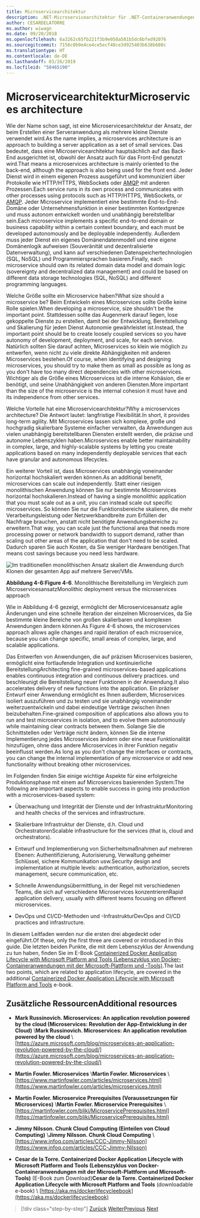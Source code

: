 ```yaml
---
title: Microservicearchitektur
description: .NET-Microservicearchitektur für .NET-Containeranwendungen | Übersicht über die Microservicearchitektur
author: CESARDELATORRE
ms.author: wiwagn
ms.date: 09/20/2018
ms.openlocfilehash: 6a3262c65fb221f3b9e058a581b5dc6bfed92076
ms.sourcegitcommit: 7156c0b9e4ce4ce5ecf48ce3d925403b638b680c
ms.translationtype: HT
ms.contentlocale: de-DE
ms.lasthandoff: 03/26/2019
ms.locfileid: "58465190"
---
```

# <a name="microservices-architecture"></a><span data-ttu-id="06944-103">Microservicearchitektur</span><span class="sxs-lookup"><span data-stu-id="06944-103">Microservices architecture</span></span>

<span data-ttu-id="06944-104">Wie der Name schon sagt, ist eine Microservicesarchitektur der Ansatz, der beim Erstellen einer Serveranwendung als mehrere kleine Dienste verwendet wird.</span><span class="sxs-lookup"><span data-stu-id="06944-104">As the name implies, a microservices architecture is an approach to building a server application as a set of small services.</span></span> <span data-ttu-id="06944-105">Das bedeutet, dass eine Microservicearchitektur hauptsächlich auf das Back-End ausgerichtet ist, obwohl der Ansatz auch für das Front-End genutzt wird.</span><span class="sxs-lookup"><span data-stu-id="06944-105">That means a microservices architecture is mainly oriented to the back-end, although the approach is also being used for the front end.</span></span> <span data-ttu-id="06944-106">Jeder Dienst wird in einem eigenen Prozess ausgeführt und kommuniziert über Protokolle wie HTTP/HTTPS, WebSockets oder [AMQP](https://en.wikipedia.org/wiki/Advanced_Message_Queuing_Protocol) mit anderen Prozessen.</span><span class="sxs-lookup"><span data-stu-id="06944-106">Each service runs in its own process and communicates with other processes using protocols such as HTTP/HTTPS, WebSockets, or [AMQP](https://en.wikipedia.org/wiki/Advanced_Message_Queuing_Protocol).</span></span> <span data-ttu-id="06944-107">Jeder Microservice implementiert eine bestimmte End-to-End-Domäne oder Unternehmensfunktion in einer bestimmten Kontextgrenze und muss autonom entwickelt worden und unabhängig bereitstellbar sein.</span><span class="sxs-lookup"><span data-stu-id="06944-107">Each microservice implements a specific end-to-end domain or business capability within a certain context boundary, and each must be developed autonomously and be deployable independently.</span></span> <span data-ttu-id="06944-108">Außerdem muss jeder Dienst ein eigenes Domänendatenmodell und eine eigene Domänenlogik aufweisen (Souveränität und dezentralisierte Datenverwaltung), und kann auf verschiedenen Datenspeichertechnologien (SQL, NoSQL) und Programmiersprachen basieren.</span><span class="sxs-lookup"><span data-stu-id="06944-108">Finally, each microservice should own its related domain data model and domain logic (sovereignty and decentralized data management) and could be based on different data storage technologies (SQL, NoSQL) and different programming languages.</span></span>

<span data-ttu-id="06944-109">Welche Größe sollte ein Microservice haben?</span><span class="sxs-lookup"><span data-stu-id="06944-109">What size should a microservice be?</span></span> <span data-ttu-id="06944-110">Beim Entwickeln eines Microservices sollte Größe keine Rolle spielen.</span><span class="sxs-lookup"><span data-stu-id="06944-110">When developing a microservice, size shouldn't be the important point.</span></span> <span data-ttu-id="06944-111">Stattdessen sollte das Augenmerk darauf liegen, lose gekoppelte Dienste zu erstellen, damit bei der Entwicklung, Bereitstellung und Skalierung für jeden Dienst Autonomie gewährleistet ist.</span><span class="sxs-lookup"><span data-stu-id="06944-111">Instead, the important point should be to create loosely coupled services so you have autonomy of development, deployment, and scale, for each service.</span></span> <span data-ttu-id="06944-112">Natürlich sollten Sie darauf achten, Microservices so klein wie möglich zu entwerfen, wenn nicht zu viele direkte Abhängigkeiten mit anderen Microservices bestehen.</span><span class="sxs-lookup"><span data-stu-id="06944-112">Of course, when identifying and designing microservices, you should try to make them as small as possible as long as you don't have too many direct dependencies with other microservices.</span></span> <span data-ttu-id="06944-113">Wichtiger als die Größe eines Microservices ist die interne Kohäsion, die er benötigt, und seine Unabhängigkeit von anderen Diensten.</span><span class="sxs-lookup"><span data-stu-id="06944-113">More important than the size of the microservice is the internal cohesion it must have and its independence from other services.</span></span>

<span data-ttu-id="06944-114">Welche Vorteile hat eine Microservicearchitektur?</span><span class="sxs-lookup"><span data-stu-id="06944-114">Why a microservices architecture?</span></span> <span data-ttu-id="06944-115">Die Antwort lautet: langfristige Flexibilität.</span><span class="sxs-lookup"><span data-stu-id="06944-115">In short, it provides long-term agility.</span></span> <span data-ttu-id="06944-116">Mit Microservices lassen sich komplexe, große und hochgradig skalierbare Systeme einfacher verwalten, da Anwendungen aus vielen unabhängig bereitstellbaren Diensten erstellt werden, die präzise und autonome Lebenszyklen haben.</span><span class="sxs-lookup"><span data-stu-id="06944-116">Microservices enable better maintainability in complex, large, and highly-scalable systems by letting you create applications based on many independently deployable services that each have granular and autonomous lifecycles.</span></span>

<span data-ttu-id="06944-117">Ein weiterer Vorteil ist, dass Microservices unabhängig voneinander horizontal hochskaliert werden können.</span><span class="sxs-lookup"><span data-stu-id="06944-117">As an additional benefit, microservices can scale out independently.</span></span> <span data-ttu-id="06944-118">Statt einer riesigen monolithischen Anwendung können Sie nur bestimmte Microservices horizontal hochskalieren.</span><span class="sxs-lookup"><span data-stu-id="06944-118">Instead of having a single monolithic application that you must scale out as a unit, you can instead scale out specific microservices.</span></span> <span data-ttu-id="06944-119">So können Sie nur die Funktionsbereiche skalieren, die mehr Verarbeitungsleistung oder Netzwerkbandbreite zum Erfüllen der Nachfrage brauchen, anstatt nicht benötigte Anwendungsbereiche zu erweitern.</span><span class="sxs-lookup"><span data-stu-id="06944-119">That way, you can scale just the functional area that needs more processing power or network bandwidth to support demand, rather than scaling out other areas of the application that don't need to be scaled.</span></span> <span data-ttu-id="06944-120">Dadurch sparen Sie auch Kosten, da Sie weniger Hardware benötigen.</span><span class="sxs-lookup"><span data-stu-id="06944-120">That means cost savings because you need less hardware.</span></span>

![Im traditionellen monolithischen Ansatz skaliert die Anwendung durch Klonen der gesamten App auf mehrere Server/VMs.](./media/image6.png)

<span data-ttu-id="06944-123">**Abbildung 4-6:**</span><span class="sxs-lookup"><span data-stu-id="06944-123">**Figure 4-6**.</span></span> <span data-ttu-id="06944-124">Monolithische Bereitstellung im Vergleich zum Microservicesansatz</span><span class="sxs-lookup"><span data-stu-id="06944-124">Monolithic deployment versus the microservices approach</span></span>

<span data-ttu-id="06944-125">Wie in Abbildung 4-6 gezeigt, ermöglicht der Microservicesansatz agile Änderungen und eine schnelle Iteration der einzelnen Microservices, da Sie bestimmte kleine Bereiche von großen skalierbaren und komplexen Anwendungen ändern können.</span><span class="sxs-lookup"><span data-stu-id="06944-125">As Figure 4-6 shows, the microservices approach allows agile changes and rapid iteration of each microservice, because you can change specific, small areas of complex, large, and scalable applications.</span></span>

<span data-ttu-id="06944-126">Das Entwerfen von Anwendungen, die auf präzisen Microservices basieren, ermöglicht eine fortlaufende Integration und kontinuierliche Bereitstellung</span><span class="sxs-lookup"><span data-stu-id="06944-126">Architecting fine-grained microservices-based applications enables continuous integration and continuous delivery practices.</span></span> <span data-ttu-id="06944-127">und beschleunigt die Bereitstellung neuer Funktionen in der Anwendung.</span><span class="sxs-lookup"><span data-stu-id="06944-127">It also accelerates delivery of new functions into the application.</span></span> <span data-ttu-id="06944-128">Ein präziser Entwurf einer Anwendung ermöglicht es Ihnen außerdem, Microservices isoliert auszuführen und zu testen und sie unabhängig voneinander weiterzuentwickeln und dabei eindeutige Verträge zwischen ihnen beizubehalten.</span><span class="sxs-lookup"><span data-stu-id="06944-128">Fine-grained composition of applications also allows you to run and test microservices in isolation, and to evolve them autonomously while maintaining clear contracts between them.</span></span> <span data-ttu-id="06944-129">Solange Sie die Schnittstellen oder Verträge nicht ändern, können Sie die interne Implementierung jedes Microservices ändern oder eine neue Funktionalität hinzufügen, ohne dass andere Microservices in ihrer Funktion negativ beeinflusst werden.</span><span class="sxs-lookup"><span data-stu-id="06944-129">As long as you don't change the interfaces or contracts, you can change the internal implementation of any microservice or add new functionality without breaking other microservices.</span></span>

<span data-ttu-id="06944-130">Im Folgenden finden Sie einige wichtige Aspekte für eine erfolgreiche Produktionsphase mit einem auf Microservices basierenden System:</span><span class="sxs-lookup"><span data-stu-id="06944-130">The following are important aspects to enable success in going into production with a microservices-based system:</span></span>

- <span data-ttu-id="06944-131">Überwachung und Integrität der Dienste und der Infrastruktur</span><span class="sxs-lookup"><span data-stu-id="06944-131">Monitoring and health checks of the services and infrastructure.</span></span>

- <span data-ttu-id="06944-132">Skalierbare Infrastruktur der Dienste, d.h. Cloud und Orchestratoren</span><span class="sxs-lookup"><span data-stu-id="06944-132">Scalable infrastructure for the services (that is, cloud and orchestrators).</span></span>

- <span data-ttu-id="06944-133">Entwurf und Implementierung von Sicherheitsmaßnahmen auf mehreren Ebenen: Authentifizierung, Autorisierung, Verwaltung geheimer Schlüssel, sichere Kommunikation usw.</span><span class="sxs-lookup"><span data-stu-id="06944-133">Security design and implementation at multiple levels: authentication, authorization, secrets management, secure communication, etc.</span></span>

- <span data-ttu-id="06944-134">Schnelle Anwendungsübermittlung, in der Regel mit verschiedenen Teams, die sich auf verschiedene Microservices konzentrieren</span><span class="sxs-lookup"><span data-stu-id="06944-134">Rapid application delivery, usually with different teams focusing on different microservices.</span></span>

- <span data-ttu-id="06944-135">DevOps und CI/CD-Methoden und -Infrastruktur</span><span class="sxs-lookup"><span data-stu-id="06944-135">DevOps and CI/CD practices and infrastructure.</span></span>

<span data-ttu-id="06944-136">In diesem Leitfaden werden nur die ersten drei abgedeckt oder eingeführt.</span><span class="sxs-lookup"><span data-stu-id="06944-136">Of these, only the first three are covered or introduced in this guide.</span></span> <span data-ttu-id="06944-137">Die letzten beiden Punkte, die mit dem Lebenszyklus der Anwendung zu tun haben, finden Sie im E-Book [Containerized Docker Application Lifecycle with Microsoft Platform and Tools (Lebenszyklus von Docker-Containeranwendungen mit der Microsoft-Plattform und -Tools)](https://aka.ms/dockerlifecycleebook).</span><span class="sxs-lookup"><span data-stu-id="06944-137">The last two points, which are related to application lifecycle, are covered in the additional [Containerized Docker Application Lifecycle with Microsoft Platform and Tools](https://aka.ms/dockerlifecycleebook) e-book.</span></span>

## <a name="additional-resources"></a><span data-ttu-id="06944-138">Zusätzliche Ressourcen</span><span class="sxs-lookup"><span data-stu-id="06944-138">Additional resources</span></span>

- <span data-ttu-id="06944-139">**Mark Russinovich. Microservices: An application revolution powered by the cloud (Microservices: Revolution der App-Entwicklung in der Cloud)** \\</span><span class="sxs-lookup"><span data-stu-id="06944-139">**Mark Russinovich. Microservices: An application revolution powered by the cloud** \\</span></span>
  [https://azure.microsoft.com/blog/microservices-an-application-revolution-powered-by-the-cloud/](https://azure.microsoft.com/blog/microservices-an-application-revolution-powered-by-the-cloud/)

- <span data-ttu-id="06944-140">**Martin Fowler. Microservices** \\</span><span class="sxs-lookup"><span data-stu-id="06944-140">**Martin Fowler. Microservices** \\</span></span>
  [https://www.martinfowler.com/articles/microservices.html](https://www.martinfowler.com/articles/microservices.html)

- <span data-ttu-id="06944-141">**Martin Fowler. Microservice Prerequisites (Voraussetzungen für Microservices)** \\</span><span class="sxs-lookup"><span data-stu-id="06944-141">**Martin Fowler. Microservice Prerequisites** \\</span></span>
  [https://martinfowler.com/bliki/MicroservicePrerequisites.html](https://martinfowler.com/bliki/MicroservicePrerequisites.html)

- <span data-ttu-id="06944-142">**Jimmy Nilsson. Chunk Cloud Computing (Einteilen von Cloud Computing)** \\</span><span class="sxs-lookup"><span data-stu-id="06944-142">**Jimmy Nilsson. Chunk Cloud Computing** \\</span></span>
  [https://www.infoq.com/articles/CCC-Jimmy-Nilsson](https://www.infoq.com/articles/CCC-Jimmy-Nilsson)

- <span data-ttu-id="06944-143">**Cesar de la Torre. Containerized Docker Application Lifecycle with Microsoft Platform and Tools (Lebenszyklus von Docker-Containeranwendungen mit der Microsoft-Plattform und Microsoft-Tools)** (E-Book zum Download)</span><span class="sxs-lookup"><span data-stu-id="06944-143">**Cesar de la Torre. Containerized Docker Application Lifecycle with Microsoft Platform and Tools** (downloadable e-book) \\</span></span>
  [https://aka.ms/dockerlifecycleebook](https://aka.ms/dockerlifecycleebook)

>[!div class="step-by-step"]
><span data-ttu-id="06944-144">[Zurück](service-oriented-architecture.md)
>[Weiter](data-sovereignty-per-microservice.md)</span><span class="sxs-lookup"><span data-stu-id="06944-144">[Previous](service-oriented-architecture.md)
[Next](data-sovereignty-per-microservice.md)</span></span>
